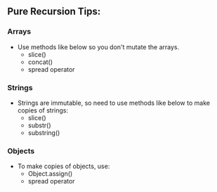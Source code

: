 ## Pure Recursion Tips:
### Arrays
- Use methods like below so you don't mutate the arrays. 
	- slice()
	- concat()
	- spread operator

### Strings
- Strings are immutable, so need to use methods like below to make copies of strings:
	- slice()
	- substr()
	- substring()

### Objects
- To make copies of objects, use:
	- Object.assign()
	- spread operator

